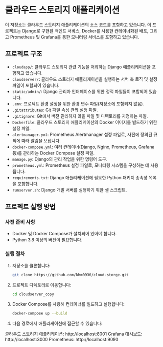 # 클라우드 스토리지 애플리케이션

이 저장소는 클라우드 스토리지 애플리케이션의 소스 코드를 포함하고 있습니다. 이 프로젝트는 Django로 구현된 백엔드 서비스, Docker를 사용한 컨테이너화된 배포, 그리고 Prometheus 및 Grafana를 통한 모니터링 서비스를 포함하고 있습니다.

## 프로젝트 구조

- `cloudapp/`: 클라우드 스토리지 관련 기능을 처리하는 Django 애플리케이션을 포함하고 있습니다.
- `cloudserver/`: 클라우드 스토리지 애플리케이션을 실행하는 서버 측 로직 및 설정 파일이 포함되어 있습니다.
- `static/admin/`: Django 관리자 인터페이스를 위한 정적 파일들이 포함되어 있습니다.
- `.env`: 프로젝트 환경 설정을 위한 환경 변수 파일(저장소에 포함되지 않음).
- `.gitattributes`: Git 파일 속성 관리 설정 파일.
- `.gitignore`: Git에서 버전 관리하지 않을 파일 및 디렉토리를 지정하는 파일.
- `Dockerfile`: 클라우드 스토리지 애플리케이션의 Docker 이미지를 빌드하기 위한 설정 파일.
- `alertmanager.yml`: Prometheus Alertmanager 설정 파일로, 사전에 정의된 규칙에 따라 알림을 보냅니다.
- `docker-compose.yml`: 여러 컨테이너(Django, Nginx, Prometheus, Grafana 등)를 관리하는 Docker Compose 설정 파일.
- `manage.py`: Django의 관리 작업을 위한 명령어 도구.
- `prometheus.yml`: Prometheus 설정 파일로, 모니터링 시스템을 구성하는 데 사용됩니다.
- `requirements.txt`: Django 애플리케이션에 필요한 Python 패키지 종속성 목록을 포함합니다.
- `runserver.sh`: Django 개발 서버를 실행하기 위한 셸 스크립트.

## 프로젝트 실행 방법

### 사전 준비 사항

- Docker 및 Docker Compose가 설치되어 있어야 합니다.
- Python 3.8 이상의 버전이 필요합니다.

### 실행 절차

1. 저장소를 클론합니다:
   ```bash
   git clone https://github.com/khm0930/cloud-storge.git

2. 프로젝트 디렉토리로 이동합니다:
   ```bash
   cd cloudserver_copy

3. Docker Compose를 사용해 컨테이너를 빌드하고 실행합니다:
    ```bash
   docker-compose up --build

4. 다음 경로에서 애플리케이션에 접근할 수 있습니다:

클라우드 스토리지 애플리케이션: http://localhost:8001
Grafana 대시보드: http://localhost:3000
Prometheus: http://localhost:9090


